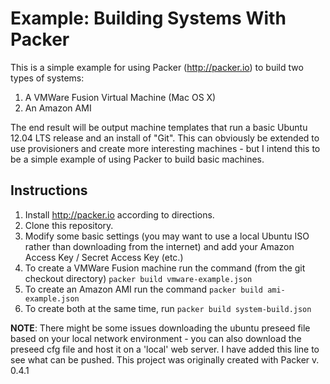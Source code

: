 Example:  Building Systems With Packer
==============

This is a simple example for using Packer (http://packer.io) to build two types of systems:

1.  A VMWare Fusion Virtual Machine (Mac OS X)
2.  An Amazon AMI

The end result will be output machine templates that run a basic Ubuntu 12.04 LTS release and an install of "Git".  This can obviously be extended to use provisioners and create more interesting machines - but I intend this to be a simple example of using Packer to build basic machines.

## Instructions

1.  Install http://packer.io according to directions.
1.  Clone this repository.
1.  Modify some basic settings (you may want to use a local Ubuntu ISO rather than downloading from the internet) and add your Amazon Access Key / Secret Access Key (etc.)
1.  To create a VMWare Fusion machine run the command (from the git checkout directory) `packer build vmware-example.json`
1.  To create an Amazon AMI run the command `packer build ami-example.json`
1.  To create both at the same time, run `packer build system-build.json`


**NOTE**:  There might be some issues downloading the ubuntu preseed file based on your local network environment - you can
also download the preseed cfg file and host it on a 'local' web server.
I have added this line to see what can be pushed.
This project was originally created with Packer v. 0.4.1
